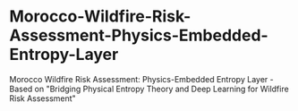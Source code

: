 # Morocco-Wildfire-Risk-Assessment-Physics-Embedded-Entropy-Layer
 Morocco Wildfire Risk Assessment: Physics-Embedded Entropy Layer - Based on "Bridging Physical Entropy Theory and Deep Learning for Wildfire Risk Assessment"
